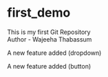 # first_demo
This is my first Git Repository
<br>
Author - Wajeeha Thabassum
<p>A new feature added (dropdown)</p>
<p>A new feature added (button)</p>